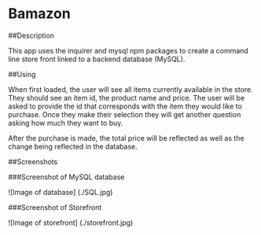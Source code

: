 # Bamazon

##Description

This app uses the inquirer and mysql npm packages to create a command line store front linked to a backend database (MySQL).

##Using

When first loaded, the user will see all items currently available in the store. They should see 
an item id, the product name and price. The user will be asked to provide the id that corresponds
 with the item they would like to purchase. Once they make their selection they will get another question asking how much they want to buy.

 After the purchase is made, the total price will be reflected as well as the change being reflected in the database.

 ##Screenshots

 ###Screenshot of MySQL database

![Image of database]
(./SQL.jpg)

  ###Screenshot of Storefront

![Image of storefront]
(./storefront.jpg)


